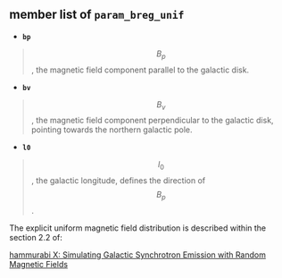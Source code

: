 ## member list of **``param_breg_unif``**

- **``bp``**
> $$B_p$$, the magnetic field component parallel to the galactic disk.

- **``bv``**
> $$B_v$$, the magnetic field component perpendicular to the galactic disk, pointing towards the northern galactic pole.

- **``l0``**
> $$l_0$$, the galactic longitude, defines the direction of $$B_p$$.

The explicit uniform magnetic field distribution is described within the section 2.2 of:

[hammurabi X: Simulating Galactic Synchrotron Emission with Random Magnetic Fields](https://arxiv.org/abs/1907.00207)
